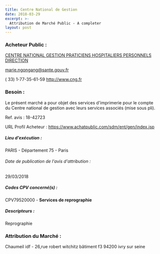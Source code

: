 ```yaml
---
title: Centre National de Gestion
date: 2018-03-29
excerpt: >-
  Attribution de Marché Public - A completer
layout: post
---
```


### Acheteur Public : 
<a href="/acheteur-131/siren-130003742"> CENTRE NATIONAL GESTION PRATICIENS HOSPITALIERS PERSONNELS DIRECTION</a><br/>



marie.ngongang@sante.gouv.fr

( 33) 1-77-35-61-59
http://www.cng.fr
### Besoin :

Le présent marché a pour objet des services d'imprimerie pour le compte du Centre national de gestion avec leurs services associés (mise sous pli).

Ref. avis : 18-42723

URL Profil Acheteur : https://www.achatpublic.com/sdm/ent/gen/index.jsp

##### Lieu d'exécution :

PARIS - Département 75 - Paris

###### Date de publication de l'avis d'attribution : 
29/03/2018

##### Codes CPV concerné(s) :
CPV79520000 - **Services de reprographie** <br/>

##### Descripteurs :
Reprographie <br/>

### Attribution du Marché :
Chaumeil idf - 26,rue robert witchitz bâtiment f3 94200 ivry sur seine <br/>

